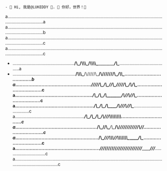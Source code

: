     - 🌱 Hi, 我是@LUKEDDY 💞️. 👀 你好，世界！💞️  
a.........................................................................................................................................................a
a.........................................................................................................................................................b
a.........................................................................................................................................................c
a.........................................................................................................................................................c
- .................................................______/\\\_____/\\\\\\\_______/\\\\\\\\\________________/\\\____.......................................a
- ..................................................__/\\\\\\\___/\\\/////\\\___/\\\///////\\\____________/\\\\\____......................................b 
a...................................................._\/////\\\__/\\\____\//\\\_\///______\//\\\_________/\\\/\\\____.....................................c
a....................................................._____\/\\\_\/\\\_____\/\\\___________/\\\/________/\\\/\/\\\____....................................c
a......................................................_____\/\\\_\/\\\_____\/\\\________/\\\//________/\\\/__\/\\\____...................................c
a......................................................._____\/\\\_\/\\\_____\/\\\_____/\\\//_________/\\\\\\\\\\\\\\\\_..................................c
a........................................................_____\/\\\_\//\\\____/\\\____/\\\/___________\///////////\\\//__.................................c
a........................................................._____\/\\\__\///\\\\\\\/____/\\\\\\\\\\\\\\\___________\/\\\____................................c
a.........................................................._____\///_____\///////_____\///////////////____________\///_____...............................c
a.........................................................................................................................................................c

<!---
- 👀 I’m interested in CS.
- 🌱 I’m currently learning ...
- 💞️ I’m looking to collaborate on ...
- 📫 How to reach me ...
--->

<!---
lukeddy/lukeddy is a ✨ special ✨ repository because its `README.md` (this file) appears on your GitHub profile.
You can click the Preview link to take a look at your changes.
--->
